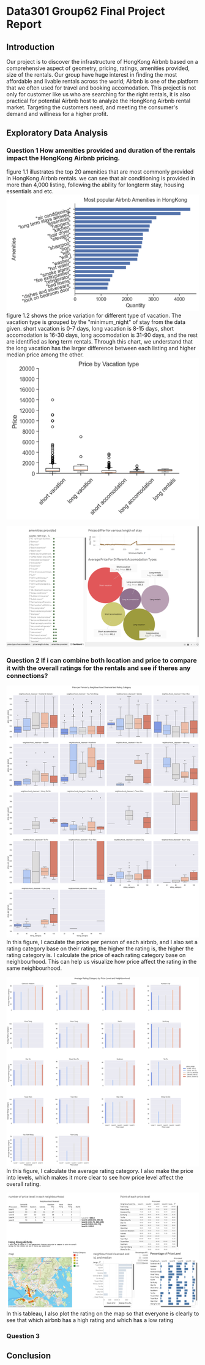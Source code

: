 # Data301 Group62 Final Project Report 

## Introduction 
 Our project is to discover the infrastructure of HongKong Airbnb based on a comprehensive aspect of  geometry, pricing, ratings, amenities provided, size of the rentals. Our group have huge interest in finding the most affordable and livable rentals across the world; Airbnb is one of the platform that we often used for travel and booking accomodation. This project is not only for customer like us who are searching for the right rentals, it is also practical for potential Airbnb host to analyze the HongKong Airbnb rental market. Targeting the customers need, and meeting the consumer's demand and williness for a higher profit. 

## Exploratory Data Analysis


### Question 1  How amenities provided and duration of the rentals impact the HongKong Airbnb pricing. 
figure 1.1 illustrates the top 20 amenities that are most commonly provided in HongKong Airbnb rentals. we can see that air conditioning is provided in more than 4,000 listing, following the ability for longterm stay, housing essentials and etc. 
![figure1.1](./images/most_popular_amenities.png)
figure 1.2 shows the price variation for different type of vacation. The vacation type is grouped by the "minimum_night" of stay from the data given. short vacation is 0-7 days, long vacation is 8-15 days, short accomodation is 16-30 days, long accomodation is 31-90 days, and the rest are identified as long term rentals. Through this chart, we understand that the long vacation has the larger difference between each listing and higher median price among the other. 
![figure 1.2](./images/Price_by_vacation_type.png)

![figure 1.3](./images/tableau_dashboard.png) 






 

### Question 2 If i can combine both location and price to compare it with the overall ratings for the rentals and see if theres any connections?

![figure2.1](./images/price-per-person-byneig.png)
In this figure, I caculate the price per person of each airbnb, and I also set a rating category base on their rating, the higher the rating is, the higher the rating category is. I calculate the price of each rating category base on neighbourhood. This can help us visualize how price affect the rating in the same neighbourhood.

![figure2.2](./images/result_ximin.png)
In this figure, I calculate the average rating category. I also make the price into levels, which makes it more clear to see how price level affect the overall rating.

![figure2.3](./images/tableau_ximin.png)
In this tableau, I also plot the rating on the map so that everyone is clearly to see that which airbnb has a high rating and which has a low rating


### Question 3


## Conclusion 

